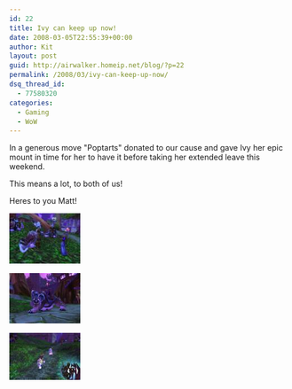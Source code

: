 ```yaml
---
id: 22
title: Ivy can keep up now!
date: 2008-03-05T22:55:39+00:00
author: Kit
layout: post
guid: http://airwalker.homeip.net/blog/?p=22
permalink: /2008/03/ivy-can-keep-up-now/
dsq_thread_id:
  - 77580320
categories:
  - Gaming
  - WoW
---
```

In a generous move "Poptarts" donated to our cause and gave Ivy her epic mount in time for her to have it before taking her extended leave this weekend.

This means a lot, to both of us!

Heres to you Matt!

<p align="left">
  <a href="/content/2008/03/wowscrnshot_030508_230212.jpg" title="The purchase"><img src="/content/2008/03/wowscrnshot_030508_230212.thumbnail.jpg" alt="The purchase" /></a>
</p>

[![Photo op.](/content/2008/03/wowscrnshot_030508_230256.thumbnail.jpg)](/content/2008/03/wowscrnshot_030508_230256.jpg "Photo op.")

[![First ride](/content/2008/03/wowscrnshot_030508_230503.thumbnail.jpg)](/content/2008/03/wowscrnshot_030508_230503.jpg "First ride")